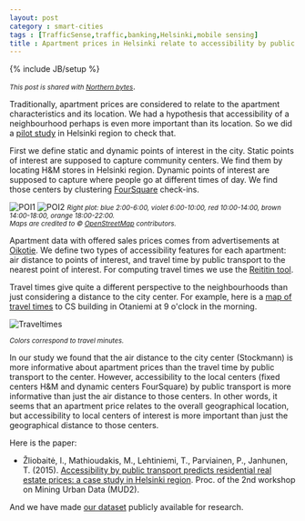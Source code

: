 ```yaml
---
layout: post
category : smart-cities
tags : [TrafficSense,traffic,banking,Helsinki,mobile sensing]
title : Apartment prices in Helsinki relate to accessibility by public transport
---
```

{% include JB/setup %}

*<small>This post is shared with [Northern bytes](http://northernbytes.co/)</small>*.

Traditionally, apartment prices are considered to relate to the apartment characteristics and its location. We had a hypothesis that accessibility of a neighbourhood perhaps is even more important than its location. So we did a [pilot study](http://www.zliobaite.com/paper_realestate.pdf) in Helsinki region to check that. 

First we define static and dynamic points of interest in the city. Static points of interest are supposed to capture community centers. We find them by locating H&M stores in Helsinki region. Dynamic points of interest are supposed to capture where people go at different times of day. We find those centers by clustering [FourSquare](https://foursquare.com/) check-ins. 

![POI1](http://zliobaite.github.io/assets/points_of_interest1.png) 
![POI2](http://zliobaite.github.io/assets/points_of_interest2.png)
*<small> Right plot: blue 2:00-6:00, violet 6:00-10:00, red 10:00-14:00, brown 14:00-18:00, orange 18:00-22:00.</small>* <br>
*<small>Maps are credited to © [OpenStreetMap](http://www.openstreetmap.org/copyright) contributors.</small>*

Apartment data with offered sales prices comes from advertisements at [Oikotie](http://asunnot.oikotie.fi/). 
We define two types of accessibility features for each apartment: air distance to points of interest, and travel time by public transport to the nearest point of interest. For computing travel times we use the [Reititin tool](http://blogs.helsinki.fi/saavutettavuus/tyokaluja/metropaccess-reititin/). 

Travel times give quite a different perspective to the neighbourhoods than just considering a distance to the city center. For example, here is a [map of travel times](http://mak.hsl.fi/) to CS building in Otaniemi at 9 o'clock in the morning. 
 
![Traveltimes](http://zliobaite.github.io/assets/travel_times.png) 

*<small> Colors correspond to travel minutes. </small>*

In our study we found that the air distance to the city center (Stockmann) is more informative about apartment prices than the travel time by public transport to the center. However, accessibility to the local centers (fixed centers H&M and dynamic centers FourSquare) by public transport is more informative than just the air distance to those centers. In other words, it seems that an apartment
price relates to the overall geographical location, but accessibility
to local centers of interest is more important than just the geographical distance to those centers.

Here is the paper:

* Žliobaitė, I., Mathioudakis, M., Lehtiniemi, T., Parviainen, P., Janhunen, T. (2015). [Accessibility by public transport predicts residential real estate prices: a case study in Helsinki region](http://www.zliobaite.com/paper_realestate.pdf). Proc. of the 2nd workshop on Mining Urban Data (MUD2).

And we have made [our dataset](http://www.zliobaite.com/datahel.zip) publicly available for research.

